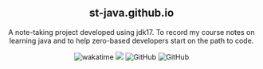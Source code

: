 <p align="center">

</p>

<h2 align="center">st-java.github.io</h2>
 <p align="center">A note-taking project developed using jdk17. To record my course notes on learning java and to help zero-based developers start on the path to code.</p>




  <div align="center">

<div href="https://wakatime.com/badge/user/2e3dbad1-9754-4463-8b48-badfed379466/project/ae6f11dd-8983-4dd4-8b5c-1d5761184d46"/>

<img src="https://wakatime.com/badge/user/2e3dbad1-9754-4463-8b48-badfed379466/project/ae6f11dd-8983-4dd4-8b5c-1d5761184d46.svg" alt="wakatime">
<img src="https://img.shields.io/github/commit-activity/w/wo1261931780/st-java.github.io?logoColor=%56ccf2&style=flat-square" >
<img src="https://img.shields.io/github/license/wo1261931780/st-java.github.io?style=flat-square" alt="GitHub"/>
<img src="https://img.shields.io/github/last-commit/wo1261931780/st-java.github.io?style=flat-square" alt="GitHub"/>


[//]: # (![GitHub commit activity &#40;branch&#41;]&#40;https://img.shields.io/github/commit-activity/w/wo1261931780/st-java.github.io?logoColor=%56ccf2&style=flat-square&#41;)

[//]: # (目前使用的技术，修改项目的图标，修改徽章颜色，补充没有的徽章，idea，vuejs，tool内部——idea，pycharm，webstorm)
</div>


